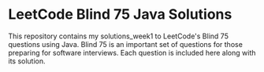 # LeetCode Blind 75 Java Solutions

This repository contains my solutions_week1 to LeetCode's Blind 75 questions using Java. Blind 75 is an important set of questions for those preparing for software interviews. Each question is included here along with its solution.
